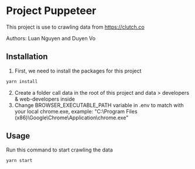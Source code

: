 # Project Puppeteer
This project is use to crawling data from https://clutch.co

Authors: Luan Nguyen and Duyen Vo

## Installation

1. First, we need to install the packages for this project
```bash
yarn install
```
2. Create a folder call data in the root of this project and data > developers & web-developers inside
3. Change BROWSER_EXECUTABLE_PATH variable in .env to match with your local chrome.exe, example: "C:\\Program Files (x86)\\Google\\Chrome\\Application\chrome.exe"

## Usage

Run this command to start crawling the data
```bash
yarn start
```

